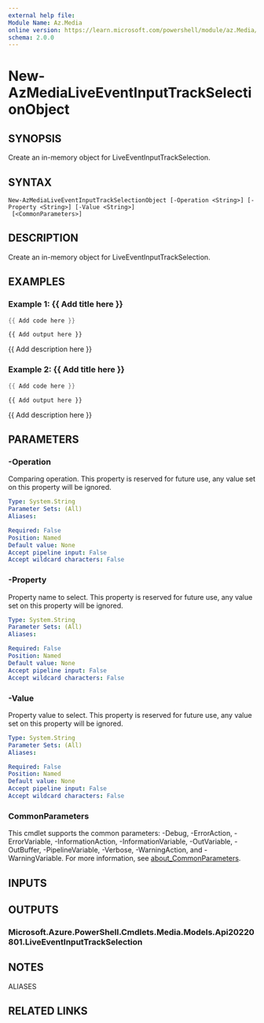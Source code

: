 ```yaml
---
external help file:
Module Name: Az.Media
online version: https://learn.microsoft.com/powershell/module/az.Media/new-AzMediaLiveEventInputTrackSelectionObject
schema: 2.0.0
---
```


# New-AzMediaLiveEventInputTrackSelectionObject

## SYNOPSIS
Create an in-memory object for LiveEventInputTrackSelection.

## SYNTAX

```
New-AzMediaLiveEventInputTrackSelectionObject [-Operation <String>] [-Property <String>] [-Value <String>]
 [<CommonParameters>]
```

## DESCRIPTION
Create an in-memory object for LiveEventInputTrackSelection.

## EXAMPLES

### Example 1: {{ Add title here }}
```powershell
{{ Add code here }}
```

```output
{{ Add output here }}
```

{{ Add description here }}

### Example 2: {{ Add title here }}
```powershell
{{ Add code here }}
```

```output
{{ Add output here }}
```

{{ Add description here }}

## PARAMETERS

### -Operation
Comparing operation.
This property is reserved for future use, any value set on this property will be ignored.

```yaml
Type: System.String
Parameter Sets: (All)
Aliases:

Required: False
Position: Named
Default value: None
Accept pipeline input: False
Accept wildcard characters: False
```

### -Property
Property name to select.
This property is reserved for future use, any value set on this property will be ignored.

```yaml
Type: System.String
Parameter Sets: (All)
Aliases:

Required: False
Position: Named
Default value: None
Accept pipeline input: False
Accept wildcard characters: False
```

### -Value
Property value to select.
This property is reserved for future use, any value set on this property will be ignored.

```yaml
Type: System.String
Parameter Sets: (All)
Aliases:

Required: False
Position: Named
Default value: None
Accept pipeline input: False
Accept wildcard characters: False
```

### CommonParameters
This cmdlet supports the common parameters: -Debug, -ErrorAction, -ErrorVariable, -InformationAction, -InformationVariable, -OutVariable, -OutBuffer, -PipelineVariable, -Verbose, -WarningAction, and -WarningVariable. For more information, see [about_CommonParameters](http://go.microsoft.com/fwlink/?LinkID=113216).

## INPUTS

## OUTPUTS

### Microsoft.Azure.PowerShell.Cmdlets.Media.Models.Api20220801.LiveEventInputTrackSelection

## NOTES

ALIASES

## RELATED LINKS

